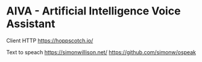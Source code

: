 # AIVA - Artificial Intelligence Voice Assistant

Client HTTP 
https://hoppscotch.io/

Text to speach
https://simonwillison.net/
https://github.com/simonw/ospeak